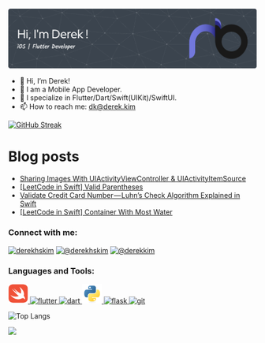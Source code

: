 ![Header](./header-image.png)

- 👋 Hi, I’m Derek!
- 👀 I am a Mobile App Developer.
- 🌱 I specialize in Flutter/Dart/Swift(UIKit)/SwiftUI.
- 📫 How to reach me: dk@derek.kim

[![GitHub Streak](https://streak-stats.demolab.com?user=derekhskim&theme=swift)](https://streak-stats.demolab.com?user=derekhskim&theme=swift)

# Blog posts

<!-- BLOG-POST-LIST:START -->
- [Sharing Images With UIActivityViewController &amp; UIActivityItemSource](https://derekhskim.medium.com/sharing-images-with-uiactivityviewcontroller-uiactivityitemsource-21f4eb658ae4?source=rss-5573399ce9ee------2)
- [[LeetCode in Swift] Valid Parentheses](https://derekhskim.medium.com/leetcode-in-swift-valid-parentheses-fc45cd544677?source=rss-5573399ce9ee------2)
- [Validate Credit Card Number — Luhn’s Check Algorithm Explained in Swift](https://derekhskim.medium.com/validate-credit-card-number-luhns-check-algorithm-explained-in-swift-d25235a2415b?source=rss-5573399ce9ee------2)
- [[LeetCode in Swift] Container With Most Water](https://derekhskim.medium.com/leetcode-in-swift-container-with-most-water-bea0c6a28edf?source=rss-5573399ce9ee------2)
<!-- BLOG-POST-LIST:END -->

<h3 align="left">Connect with me:</h3>
<p align="left">
<a href="https://linkedin.com/in/derekhskim" target="blank"><img align="center" src="https://raw.githubusercontent.com/rahuldkjain/github-profile-readme-generator/master/src/images/icons/Social/linked-in-alt.svg" alt="derekhskim" height="30" width="40" /></a>
<a href="https://derekhskim.medium.com" target="blank"><img align="center" src="https://raw.githubusercontent.com/rahuldkjain/github-profile-readme-generator/master/src/images/icons/Social/medium.svg" alt="@derekhskim" height="30" width="40" /></a>
<a href="https://derek.kim" target="blank"><img align="center" src="https://derek.kim/assets/logo-20c7f6a7.svg" alt="@derekkim" height="30" width="40" /></a>
</p>

<h3 align="left">Languages and Tools:</h3>
<p align="left"> 
<a href="https://developer.apple.com/swift/" target="_blank" rel="noreferrer">
  <img src="https://raw.githubusercontent.com/devicons/devicon/master/icons/swift/swift-original.svg" alt="swift" width="40" height="40"/>
</a>
<a href="https://flutter.dev" target="_blank" rel="noreferrer">
  <img src="https://www.vectorlogo.zone/logos/flutterio/flutterio-icon.svg" alt="flutter" width="40" height="40"/>
</a>
<a href="https://dart.dev" target="_blank" rel="noreferrer">
  <img src="https://www.vectorlogo.zone/logos/dartlang/dartlang-icon.svg" alt="dart" width="40" height="40"/>
</a>
<a href="https://www.python.org" target="_blank" rel="noreferrer">
  <img src="https://raw.githubusercontent.com/devicons/devicon/master/icons/python/python-original.svg" alt="python" width="40" height="40"/>
</a>
<a href="https://flask.palletsprojects.com/" target="_blank" rel="noreferrer"> <img src="https://www.vectorlogo.zone/logos/pocoo_flask/pocoo_flask-icon.svg" alt="flask" width="40" height="40"/> 
</a>
<a href="https://git-scm.com/" target="_blank" rel="noreferrer">
  <img src="https://www.vectorlogo.zone/logos/git-scm/git-scm-icon.svg" alt="git" width="40" height="40"/>
</a>
</p>

![Top Langs](https://github-readme-stats.vercel.app/api/top-langs/?username=derekhskim&layout=donut)

![](https://komarev.com/ghpvc/?username=derekhskim&color=292983)

